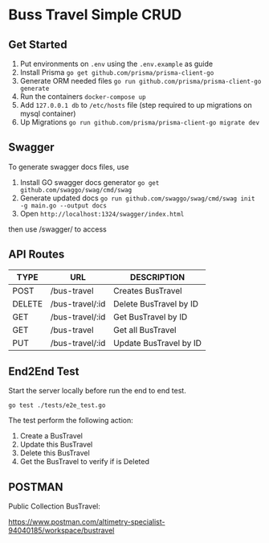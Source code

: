 # Buss Travel Simple CRUD

## Get Started 
 
1. Put environments on ```.env``` using the ```.env.example``` as guide
2. Install Prisma ```go get github.com/prisma/prisma-client-go```
3. Generate ORM needed files ```go run github.com/prisma/prisma-client-go generate```
4. Run the containers ```docker-compose up```
5. Add ```127.0.0.1 db```  to ```/etc/hosts``` file (step required to up migrations on mysql container)
6. Up Migrations ```go run github.com/prisma/prisma-client-go migrate dev```

## Swagger

To generate swagger docs files, use

1. Install GO swagger docs generator ```go get github.com/swaggo/swag/cmd/swag```
2. Generate updated docs ```go run github.com/swaggo/swag/cmd/swag init -g main.go --output docs```
3. Open ```http://localhost:1324/swagger/index.html```

then use /swagger/ to access

## API Routes

| TYPE  | URL | DESCRIPTION | 
| - | - | - |
| POST | /bus-travel  | Creates BusTravel | 
| DELETE | /bus-travel/:id | Delete BusTravel by ID | 
| GET | /bus-travel/:id | Get BusTravel by ID| 
| GET | /bus-travel | Get all BusTravel | 
| PUT | /bus-travel/:id | Update BusTravel by ID | 


## End2End Test

Start the server locally before run the end to end test.

```go test ./tests/e2e_test.go```

The test perform the following action:

1. Create a BusTravel
2. Update this BusTravel
3. Delete this BusTravel
4. Get the BusTravel to verify if is Deleted

## POSTMAN

Public Collection BusTravel:

https://www.postman.com/altimetry-specialist-94040185/workspace/bustravel